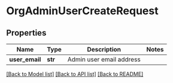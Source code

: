 # OrgAdminUserCreateRequest

## Properties
Name | Type | Description | Notes
------------ | ------------- | ------------- | -------------
**user_email** | **str** | Admin user email address | 

[[Back to Model list]](../README.md#documentation-for-models) [[Back to API list]](../README.md#documentation-for-api-endpoints) [[Back to README]](../README.md)


